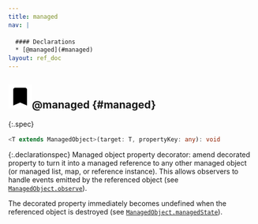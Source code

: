 ```yaml
---
title: managed
nav: |

  #### Declarations
  * [@managed](#managed)
layout: ref_doc
---
```


## ![](/assets/icons/spec-decorator.svg)@managed {#managed}
{:.spec}

```typescript
<T extends ManagedObject>(target: T, propertyKey: any): void
```
{:.declarationspec}
Managed object property decorator: amend decorated property to turn it into a managed reference to any other managed object (or managed list, map, or reference instance). This allows observers to handle events emitted by the referenced object (see [`ManagedObject.observe`](./ManagedObject#ManagedObject:observe)).


The decorated property immediately becomes undefined when the referenced object is destroyed (see [`ManagedObject.managedState`](./ManagedObject#ManagedObject:managedState)).

